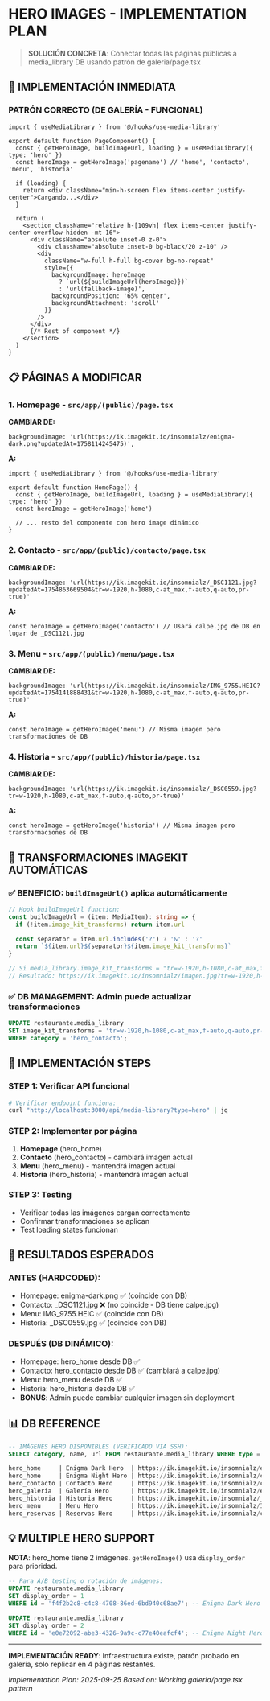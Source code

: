 # HERO IMAGES - IMPLEMENTATION PLAN

> **SOLUCIÓN CONCRETA**: Conectar todas las páginas públicas a media_library DB usando patrón de galeria/page.tsx

## 🎯 IMPLEMENTACIÓN INMEDIATA

### PATRÓN CORRECTO (DE GALERÍA - FUNCIONAL)
```tsx
import { useMediaLibrary } from '@/hooks/use-media-library'

export default function PageComponent() {
  const { getHeroImage, buildImageUrl, loading } = useMediaLibrary({ type: 'hero' })
  const heroImage = getHeroImage('pagename') // 'home', 'contacto', 'menu', 'historia'

  if (loading) {
    return <div className="min-h-screen flex items-center justify-center">Cargando...</div>
  }

  return (
    <section className="relative h-[109vh] flex items-center justify-center overflow-hidden -mt-16">
      <div className="absolute inset-0 z-0">
        <div className="absolute inset-0 bg-black/20 z-10" />
        <div
          className="w-full h-full bg-cover bg-no-repeat"
          style={{
            backgroundImage: heroImage
              ? `url(${buildImageUrl(heroImage)})`
              : 'url(fallback-image)',
            backgroundPosition: '65% center',
            backgroundAttachment: 'scroll'
          }}
        />
      </div>
      {/* Rest of component */}
    </section>
  )
}
```

## 📋 PÁGINAS A MODIFICAR

### 1. **Homepage** - `src/app/(public)/page.tsx`

**CAMBIAR DE:**
```tsx
backgroundImage: 'url(https://ik.imagekit.io/insomnialz/enigma-dark.png?updatedAt=1758114245475)',
```

**A:**
```tsx
import { useMediaLibrary } from '@/hooks/use-media-library'

export default function HomePage() {
  const { getHeroImage, buildImageUrl, loading } = useMediaLibrary({ type: 'hero' })
  const heroImage = getHeroImage('home')

  // ... resto del componente con hero image dinámico
}
```

### 2. **Contacto** - `src/app/(public)/contacto/page.tsx`

**CAMBIAR DE:**
```tsx
backgroundImage: 'url(https://ik.imagekit.io/insomnialz/_DSC1121.jpg?updatedAt=1754863669504&tr=w-1920,h-1080,c-at_max,f-auto,q-auto,pr-true)'
```

**A:**
```tsx
const heroImage = getHeroImage('contacto') // Usará calpe.jpg de DB en lugar de _DSC1121.jpg
```

### 3. **Menu** - `src/app/(public)/menu/page.tsx`

**CAMBIAR DE:**
```tsx
backgroundImage: 'url(https://ik.imagekit.io/insomnialz/IMG_9755.HEIC?updatedAt=1754141888431&tr=w-1920,h-1080,c-at_max,f-auto,q-auto,pr-true)'
```

**A:**
```tsx
const heroImage = getHeroImage('menu') // Misma imagen pero transformaciones de DB
```

### 4. **Historia** - `src/app/(public)/historia/page.tsx`

**CAMBIAR DE:**
```tsx
backgroundImage: 'url(https://ik.imagekit.io/insomnialz/_DSC0559.jpg?tr=w-1920,h-1080,c-at_max,f-auto,q-auto,pr-true)'
```

**A:**
```tsx
const heroImage = getHeroImage('historia') // Misma imagen pero transformaciones de DB
```

## 🎨 TRANSFORMACIONES IMAGEKIT AUTOMÁTICAS

### ✅ BENEFICIO: `buildImageUrl()` aplica automáticamente
```typescript
// Hook buildImageUrl function:
const buildImageUrl = (item: MediaItem): string => {
  if (!item.image_kit_transforms) return item.url

  const separator = item.url.includes('?') ? '&' : '?'
  return `${item.url}${separator}${item.image_kit_transforms}`
}

// Si media_library.image_kit_transforms = "tr=w-1920,h-1080,c-at_max,f-auto,q-auto,pr-true"
// Resultado: https://ik.imagekit.io/insomnialz/imagen.jpg?tr=w-1920,h-1080,c-at_max,f-auto,q-auto,pr-true
```

### ✅ DB MANAGEMENT: Admin puede actualizar transformaciones
```sql
UPDATE restaurante.media_library
SET image_kit_transforms = 'tr=w-1920,h-1080,c-at_max,f-auto,q-auto,pr-true'
WHERE category = 'hero_contacto';
```

## 🔧 IMPLEMENTACIÓN STEPS

### STEP 1: Verificar API funcional
```bash
# Verificar endpoint funciona:
curl "http://localhost:3000/api/media-library?type=hero" | jq
```

### STEP 2: Implementar por página
1. **Homepage** (hero_home)
2. **Contacto** (hero_contacto) - cambiará imagen actual
3. **Menu** (hero_menu) - mantendrá imagen actual
4. **Historia** (hero_historia) - mantendrá imagen actual

### STEP 3: Testing
- Verificar todas las imágenes cargan correctamente
- Confirmar transformaciones se aplican
- Test loading states funcionan

## 🎯 RESULTADOS ESPERADOS

### ANTES (HARDCODED):
- Homepage: enigma-dark.png ✅ (coincide con DB)
- Contacto: _DSC1121.jpg ❌ (no coincide - DB tiene calpe.jpg)
- Menu: IMG_9755.HEIC ✅ (coincide con DB)
- Historia: _DSC0559.jpg ✅ (coincide con DB)

### DESPUÉS (DB DINÁMICO):
- Homepage: hero_home desde DB ✅
- Contacto: hero_contacto desde DB ✅ (cambiará a calpe.jpg)
- Menu: hero_menu desde DB ✅
- Historia: hero_historia desde DB ✅
- **BONUS**: Admin puede cambiar cualquier imagen sin deployment

## 📊 DB REFERENCE

```sql
-- IMÁGENES HERO DISPONIBLES (VERIFICADO VIA SSH):
SELECT category, name, url FROM restaurante.media_library WHERE type = 'hero' AND is_active = true;

hero_home     | Enigma Dark Hero  | https://ik.imagekit.io/insomnialz/enigma-dark.png
hero_home     | Enigma Night Hero | https://ik.imagekit.io/insomnialz/compressed/enigma_night.png
hero_contacto | Contacto Hero     | https://ik.imagekit.io/insomnialz/calpe.jpg?updatedAt=1758715973173
hero_galeria  | Galería Hero      | https://ik.imagekit.io/insomnialz/especial.JPG?updatedAt=1744993021918
hero_historia | Historia Hero     | https://ik.imagekit.io/insomnialz/_DSC0559.jpg
hero_menu     | Menu Hero         | https://ik.imagekit.io/insomnialz/IMG_9755.HEIC
hero_reservas | Reservas Hero     | https://ik.imagekit.io/insomnialz/cafe-leche.jpg
```

## 💡 MULTIPLE HERO SUPPORT

**NOTA**: hero_home tiene 2 imágenes. `getHeroImage()` usa `display_order` para prioridad.

```sql
-- Para A/B testing o rotación de imágenes:
UPDATE restaurante.media_library
SET display_order = 1
WHERE id = 'f4f2b2c8-c4c8-4708-86ed-6bd940c68ae7'; -- Enigma Dark Hero

UPDATE restaurante.media_library
SET display_order = 2
WHERE id = 'e0e72092-abe3-4326-9a9c-c77e40eafcf4'; -- Enigma Night Hero
```

---

**IMPLEMENTACIÓN READY**: Infraestructura existe, patrón probado en galería, solo replicar en 4 páginas restantes.

*Implementation Plan: 2025-09-25*
*Based on: Working galeria/page.tsx pattern*